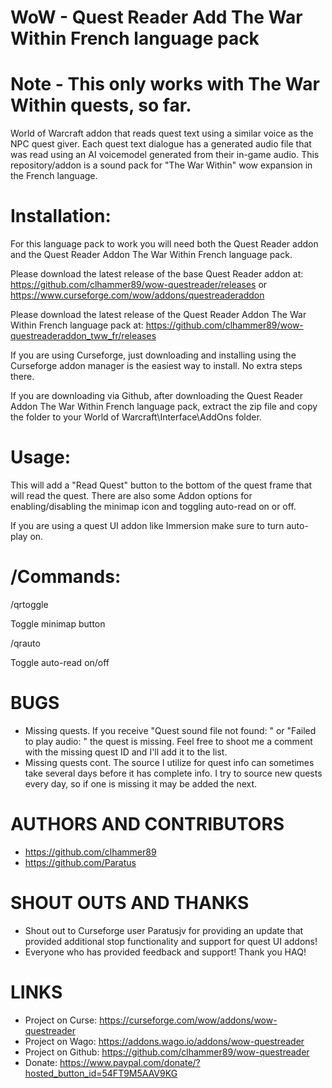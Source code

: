 # WoW - Quest Reader Add The War Within French language pack

# Note - This only works with The War Within quests, so far.
World of Warcraft addon that reads quest text using a similar voice as the NPC quest giver. Each quest text dialogue has a generated audio file that was read using an AI voicemodel generated from their in-game audio. This repository/addon is a sound pack for "The War Within" wow expansion in the French language.

# Installation:
For this language pack to work you will need both the Quest Reader addon and the Quest Reader Addon The War Within French language pack.

Please download the latest release of the base Quest Reader addon at: https://github.com/clhammer89/wow-questreader/releases or https://www.curseforge.com/wow/addons/questreaderaddon

Please download the latest release of the Quest Reader Addon The War Within French language pack at: https://github.com/clhammer89/wow-questreaderaddon_tww_fr/releases

If you are using Curseforge, just downloading and installing using the Curseforge addon manager is the easiest way to install. No extra steps there.

If you are downloading via Github, after downloading the Quest Reader Addon The War Within French language pack, extract the zip file and copy the folder to your World of Warcraft\Interface\AddOns folder.


# Usage:
This will add a "Read Quest" button to the bottom of the quest frame that will read the quest. There are also some Addon options for enabling/disabling the minimap icon and toggling auto-read on or off.

If you are using a quest UI addon like Immersion make sure to turn auto-play on.

# /Commands:

/qrtoggle

Toggle minimap button

/qrauto

Toggle auto-read on/off



# BUGS
 - Missing quests. If you receive "Quest sound file not found: " or "Failed to play audio: " the quest is missing. Feel free to shoot me a comment with the missing quest ID and I'll add it to the list. 
 - Missing quests cont. The source I utilize for quest info can sometimes take several days before it has complete info. I try to source new quests every day, so if one is missing it may be added the next.

# AUTHORS AND CONTRIBUTORS
 - https://github.com/clhammer89
 - https://github.com/Paratus

# SHOUT OUTS AND THANKS
 - Shout out to Curseforge user Paratusjv for providing an update that provided additional stop functionality and support for quest UI addons! 
 - Everyone who has provided feedback and support! Thank you HAQ!
 
# LINKS
 - Project on Curse: https://curseforge.com/wow/addons/wow-questreader
 - Project on Wago: https://addons.wago.io/addons/wow-questreader
 - Project on Github: https://github.com/clhammer89/wow-questreader
 - Donate: https://www.paypal.com/donate/?hosted_button_id=54FT9M5AAV9KG
